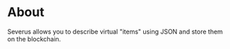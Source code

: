 About
=====

Severus allows you to describe virtual "items" using JSON and store them on the blockchain.
